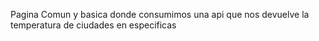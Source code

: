 Pagina Comun y basica donde consumimos una api que nos devuelve la temperatura de ciudades en especificas
